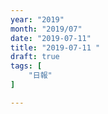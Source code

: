 ```yaml
---
year: "2019"
month: "2019/07"
date: "2019-07-11"
title: "2019-07-11 "
draft: true
tags: [
    "日報"
]

---
```


